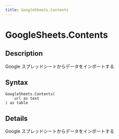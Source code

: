 ```yaml
---
title: GoogleSheets.Contents
---
```


# GoogleSheets.Contents


## Description

Google スプレッドシートからデータをインポートする


## Syntax

```powerquery
GoogleSheets.Contents(
    url as text
) as table
```


## Details

Google スプレッドシートからデータをインポートする


